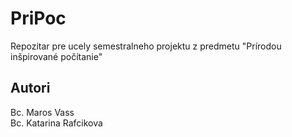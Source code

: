 # PriPoc
Repozitar pre ucely semestralneho projektu z predmetu "Prírodou inšpirované počítanie"

## Autori
Bc. Maros Vass  
Bc. Katarina Rafcikova
